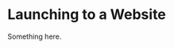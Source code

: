 [title]: # (Launching to a Website)
[tags]: # (XXX)
[priority]: # (4821)
# Launching to a Website
Something here.
